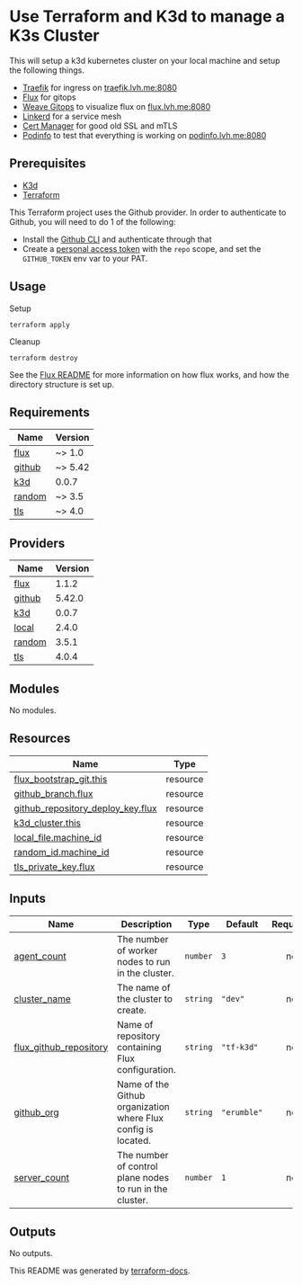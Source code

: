 # Use Terraform and K3d to manage a K3s Cluster

This will setup a k3d kubernetes cluster on your local machine and setup the following things.
* [Traefik](https://doc.traefik.io/traefik/) for ingress on [traefik.lvh.me:8080](http://traefik.lvh.me:8080)
* [Flux](https://fluxcd.io/) for gitops
* [Weave Gitops](https://docs.gitops.weave.works/docs/intro-weave-gitops/) to visualize flux on [flux.lvh.me:8080](http://flux.lvh.me:8080)
* [Linkerd](https://linkerd.io/) for a service mesh
* [Cert Manager](https://cert-manager.io/docs/) for good old SSL and mTLS
* [Podinfo](https://github.com/stefanprodan/podinfo) to test that everything is working on [podinfo.lvh.me:8080](http://podinfo.lvh.me:8080)

## Prerequisites
* [K3d](https://k3d.io)
* [Terraform](https://www.terraform.io/docs/index.html)

This Terraform project uses the Github provider. In order to authenticate to Github, you will need to do 1 of the following:
* Install the [Github CLI](https://cli.github.com/) and authenticate through that
* Create a [personal access token](https://docs.github.com/en/authentication/keeping-your-account-and-data-secure/managing-your-personal-access-tokens) with the `repo` scope, and set the `GITHUB_TOKEN` env var to your PAT.

## Usage
Setup
```
terraform apply
```

Cleanup
```
terraform destroy
```

See the [Flux README](flux/README.md) for more information on how flux works, and how the directory structure is set up.

## Requirements

| Name | Version |
|------|---------|
| <a name="requirement_flux"></a> [flux](#requirement\_flux) | ~> 1.0 |
| <a name="requirement_github"></a> [github](#requirement\_github) | ~> 5.42 |
| <a name="requirement_k3d"></a> [k3d](#requirement\_k3d) | 0.0.7 |
| <a name="requirement_random"></a> [random](#requirement\_random) | ~> 3.5 |
| <a name="requirement_tls"></a> [tls](#requirement\_tls) | ~> 4.0 |

## Providers

| Name | Version |
|------|---------|
| <a name="provider_flux"></a> [flux](#provider\_flux) | 1.1.2 |
| <a name="provider_github"></a> [github](#provider\_github) | 5.42.0 |
| <a name="provider_k3d"></a> [k3d](#provider\_k3d) | 0.0.7 |
| <a name="provider_local"></a> [local](#provider\_local) | 2.4.0 |
| <a name="provider_random"></a> [random](#provider\_random) | 3.5.1 |
| <a name="provider_tls"></a> [tls](#provider\_tls) | 4.0.4 |

## Modules

No modules.

## Resources

| Name | Type |
|------|------|
| [flux_bootstrap_git.this](https://registry.terraform.io/providers/fluxcd/flux/latest/docs/resources/bootstrap_git) | resource |
| [github_branch.flux](https://registry.terraform.io/providers/integrations/github/latest/docs/resources/branch) | resource |
| [github_repository_deploy_key.flux](https://registry.terraform.io/providers/integrations/github/latest/docs/resources/repository_deploy_key) | resource |
| [k3d_cluster.this](https://registry.terraform.io/providers/pvotal-tech/k3d/0.0.7/docs/resources/cluster) | resource |
| [local_file.machine_id](https://registry.terraform.io/providers/hashicorp/local/latest/docs/resources/file) | resource |
| [random_id.machine_id](https://registry.terraform.io/providers/hashicorp/random/latest/docs/resources/id) | resource |
| [tls_private_key.flux](https://registry.terraform.io/providers/hashicorp/tls/latest/docs/resources/private_key) | resource |

## Inputs

| Name | Description | Type | Default | Required |
|------|-------------|------|---------|:--------:|
| <a name="input_agent_count"></a> [agent\_count](#input\_agent\_count) | The number of worker nodes to run in the cluster. | `number` | `3` | no |
| <a name="input_cluster_name"></a> [cluster\_name](#input\_cluster\_name) | The name of the cluster to create. | `string` | `"dev"` | no |
| <a name="input_flux_github_repository"></a> [flux\_github\_repository](#input\_flux\_github\_repository) | Name of repository containing Flux configuration. | `string` | `"tf-k3d"` | no |
| <a name="input_github_org"></a> [github\_org](#input\_github\_org) | Name of the Github organization where Flux config is located. | `string` | `"erumble"` | no |
| <a name="input_server_count"></a> [server\_count](#input\_server\_count) | The number of control plane nodes to run in the cluster. | `number` | `1` | no |

## Outputs

No outputs.

This README was generated by [terraform-docs](https://terraform-docs.io).